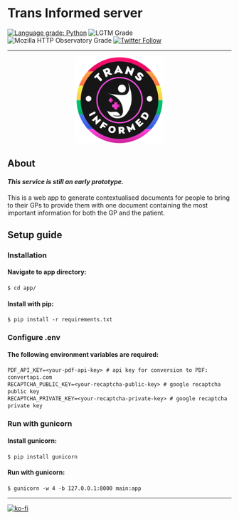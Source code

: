 # Trans Informed server

[![Language grade: Python](https://img.shields.io/lgtm/grade/python/g/beawitcht/transinformed-server.svg?logo=lgtm&logoWidth=18)](https://lgtm.com/projects/g/beawitcht/transinformed-server/context:python) ![LGTM Grade](https://img.shields.io/lgtm/grade/javascript/github/beawitcht/transinformed-server) ![Mozilla HTTP Observatory Grade](https://img.shields.io/mozilla-observatory/grade/www.transinformed.co.uk?publish) [![Twitter Follow](https://img.shields.io/twitter/follow/beawitcht?style=social)](https://www.twitter.com/beawitcht)
***

<p align="center">
    <img src="https://raw.githubusercontent.com/beawitcht/transinformed-server/main/app/static/images/logo.svg" width="200" alt="Trans Informed logo">
</p>

## About
#### ***This service is still an early prototype.***
This is a web app to generate contextualised documents for people to bring to their GPs to provide them with one document containing the most important information for both the GP and the patient.


## Setup guide

### Installation

#### Navigate to app directory:
```
$ cd app/
```
#### Install with pip:

```
$ pip install -r requirements.txt
```
### Configure .env
#### The following environment variables are required:
```
PDF_API_KEY=<your-pdf-api-key> # api key for conversion to PDF: convertapi.com
RECAPTCHA_PUBLIC_KEY=<your-recaptcha-public-key> # google recaptcha public key
RECAPTCHA_PRIVATE_KEY=<your-recaptcha-private-key> # google recaptcha private key
```
### Run with gunicorn
#### Install gunicorn:
```
$ pip install gunicorn
```
#### Run with gunicorn:
```
$ gunicorn -w 4 -b 127.0.0.1:8000 main:app
```
***
[![ko-fi](https://ko-fi.com/img/githubbutton_sm.svg)](https://ko-fi.com/T6T7BLO3U)
